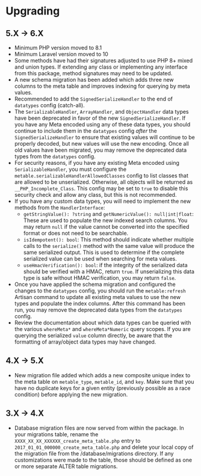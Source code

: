 # Upgrading

## 5.X -> 6.X

* Minimum PHP version moved to 8.1
* Minimum Laravel version moved to 10
* Some methods have had their signatures adjusted to use PHP 8+ mixed and union types. If extending any class or implementing any interface from this package, method signatures may need to be updated.
* A new schema migration has been added which adds three new columns to the meta table and improves indexing for querying by meta values.
* Recommended to add the `SignedSerializeHandler` to the end of `datatypes` config (catch-all).
* The `SerializableHandler`, `ArrayHandler`, and `ObjectHandler` data types have been deprecated in favor of the new `SignedSerializeHandler`. If you have any Meta encoded using any of these data types, you should continue to include them in the `datatypes` config _after_ the `SignedSerializeHandler` to ensure that existing values will continue to be properly decoded, but new values will use the new encoding. Once all old values have been migrated, you may remove the deprecated data types from the `datatypes` config.
* For security reasons, if you have any existing Meta encoded using `SerializableHandler`, you must configure the `metable.serializableHandlerAllowedClasses` config to list classes that are allowed to be unserialized. Otherwise, all objects will be returned as `__PHP_Incomplete_Class`. This config may be set to `true` to disable this security check and allow any class, but this is not recommended.
* If you have any custom data types, you will need to implement the new methods from the `HandlerInterface`:
  * `getStringValue(): ?string` and `getNumericValue(): null|int|float`: These are used to populate the new indexed search columns. You may return `null` if the value cannot be converted into the specified format or does not need to be searchable.
  * `isIdempotent(): bool`: This method should indicate whether multiple calls to the `serialize()` method with the same value will produce the same serialized output. This is used to determine if the complete serialized value can be used when searching for meta values.  
  * `useHmacVerification(): bool`: if the integrity of the serialized data should be verified with a HMAC, return `true`. If unserializing this data type is safe without HMAC verification, you may return `false`. 
* Once you have applied the schema migration and configured the changes to the `datatypes` config, you should run the `metable:refresh` Artisan command to update all existing meta values to use the new types and populate the index columns. After this command has been run, you may remove the deprecated data types from the `datatypes` config. 
* Review the documentation about which data types can be queried with the various `whereMeta*` and `whereMeta*Numeric` query scopes. If you are querying the serialized `value` column directly, be aware that the formatting of array/object data types may have changed.

## 4.X -> 5.X
- New migration file added which adds a new composite unique index to the meta table on `metable_type`, `metable_id`, and `key`. Make sure that you have no duplicate keys for a given entity (previously possible as a race condition) before applying the new migration.  

## 3.X -> 4.X
- Database migration files are now served from within the package. In your migrations table, rename the `XXXX_XX_XX_XXXXXX_create_meta_table.php` entry to `2017_01_01_000000_create_meta_table.php` and delete your local copy of the migration file from the /database/migrations directory. If any customizations were made to the table, those should be defined as one or more separate ALTER table migrations.